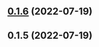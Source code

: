 ## [0.1.6](https://github.com/IngNoob/gitsearch/compare/v0.1.5...v0.1.6) (2022-07-19)



## 0.1.5 (2022-07-19)



